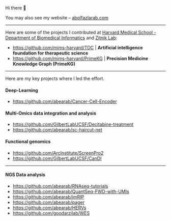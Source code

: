 Hi there 👋

You may also see my website – [abolfazlarab.com](https://abolfazlarab.com/)

<!-- 
![Abe's GitHub stats](https://github-readme-stats.vercel.app/api?username=abearab&show_icons=true&theme=radical)
-->

___
Here are some of the projects I contributed at [Harvard Medical School - Department of Biomedical Informatics](https://github.com/hms-dbmi) and [Zitnik Lab](https://github.com/mims-harvard):

- https://github.com/mims-harvard/TDC | **Artificial intelligence foundation for therapeutic science**
- https://github.com/mims-harvard/PrimeKG | **Precision Medicine Knowledge Graph (PrimeKG)**

___
Here are my key projects where I led the effort.

#### Deep-Learning
- https://github.com/abearab/Cancer-Cell-Encoder

#### Multi-Omics data integration and analysis
- https://github.com/GilbertLabUCSF/Decitabine-treatment
- https://github.com/abearab/sc-haircut-net

#### Functional genomics

- https://github.com/ArcInstitute/ScreenPro2
- https://github.com/GilbertLabUCSF/CanDI

___

#### NGS Data analysis
- https://github.com/abearab/RNAseq-tutorials
- https://github.com/abearab/QuantSeq-FWD-with-UMIs
- https://github.com/abearab/imRIP
- https://github.com/abearab/pager
- https://github.com/abearab/HERVs
- https://github.com/goodarzilab/WES

<!-- 
I've used, improved, and then developed a series of pipelines and packages for CRISPR screen analysis. Over time, we agreed to extend and maintain **ScreenPro2**! Here is the history:

<a href="https://github.com/mhorlbeck/ScreenProcessing/">
  <img align="center" src="https://github-readme-stats.vercel.app/api/pin/?username=mhorlbeck&repo=ScreenProcessing&theme=tokyonight" />
</a>
1) 
<a href="https://github.com/abearab/CRISPRi-dual-sgRNA-screens/">
  <img align="center" src="https://github-readme-stats.vercel.app/api/pin/?username=abearab&repo=CRISPRi-dual-sgRNA-screens&theme=tokyonight" />
</a>
2)
<a href="https://github.com/GilbertLabUCSF/ScreenPro2">
  <img align="center" src="https://github-readme-stats.vercel.app/api/pin/?username=GilbertLabUCSF&repo=ScreenPro2&theme=tokyonight" />
</a>
-->
<!-- 
<a href="https://github.com/abearab/GISEA">
  <img align="center" src="https://github-readme-stats.vercel.app/api/pin/?username=abearab&repo=GISEA&theme=tokyonight" />
</a>
-->
